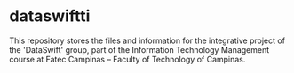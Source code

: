 # dataswiftti
This repository stores the files and information for the integrative project of the 'DataSwift' group, part of the Information Technology Management course at Fatec Campinas – Faculty of Technology of Campinas.
